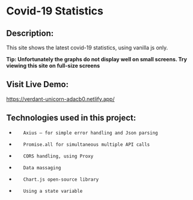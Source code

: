 # Covid-19 Statistics

## Description:

This site shows the latest covid-19 statistics, using vanilla js only.

**Tip: Unfortunately the graphs do not display well on small screens. Try viewing this site on full-size screens**

## Visit Live Demo:

https://verdant-unicorn-adacb0.netlify.app/

## Technologies used in this project:

-        Axius – for simple error handling and Json parsing
-        Promise.all for simultaneous multiple API calls
-        CORS handling, using Proxy
-        Data massaging
-        Chart.js open-source library
-        Using a state variable
